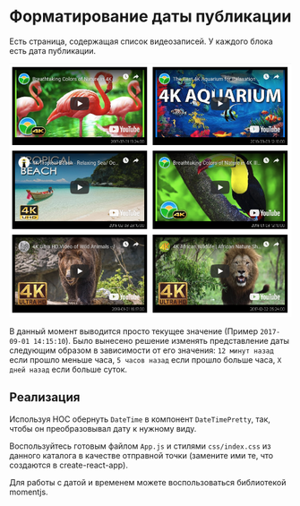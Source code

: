 Форматирование даты публикации
===

Есть страница, содержащая список видеозаписей. 
У каждого блока есть дата публикации. 

![Relative Time](./assets/time.png)

В данный момент выводится просто текущее значение (Пример `2017-09-01 14:15:10`). 
Было вынесено решение изменять представление даты следующим образом в зависимости от его значения:
`12 минут назад` если прошло меньше часа, `5 часов назад` если прошло больше часа, `X дней назад` если больше суток.

## Реализация

Используя HOC обернуть `DateTime` в компонент `DateTimePretty`, так, чтобы он преобразовывал дату к нужному виду.

Воспользуйтесь готовым файлом `App.js` и стилями `css/index.css` из данного каталога в качестве отправной точки (замените ими те, что создаются в create-react-app).

Для работы с датой и временем можете воспользоваться библиотекой momentjs.